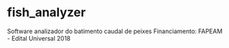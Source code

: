 # fish_analyzer
Software analizador do batimento caudal de peixes
Financiamento: FAPEAM - Edital Universal 2018
